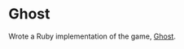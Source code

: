 # Ghost

Wrote a Ruby implementation of the game, [Ghost][ghost-wiki].

[ghost-wiki]: https://en.wikipedia.org/wiki/Ghost_(game)
